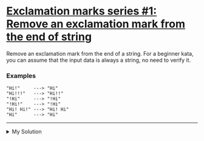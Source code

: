 # [Exclamation marks series #1: Remove an exclamation mark from the end of string](https://www.codewars.com/kata/57fae964d80daa229d000126)

Remove an exclamation mark from the end of a string. For a beginner kata, you can assume that the input data is always a string, no need to verify it.

### Examples

```
"Hi!"     ---> "Hi"
"Hi!!!"   ---> "Hi!!"
"!Hi"     ---> "!Hi"
"!Hi!"    ---> "!Hi"
"Hi! Hi!" ---> "Hi! Hi"
"Hi"      ---> "Hi"
```

---

<details><summary>My Solution</summary>

```js
function remove(string) {
  return string.slice(-1) === '!' ? string.slice(0, -1) : string
}
```

</details>
